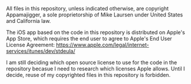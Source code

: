 All files in this repository, unless indicated otherwise, are copyright Appamajigger, a sole proprietorship of Mike Laursen under United States and California law.

The iOS app based on the code in this repository is distributed on Apple's App Store, which requires the end user to agree to Apple's End User License Agreement: https://www.apple.com/legal/internet-services/itunes/dev/stdeula/

I am still deciding which open source license to use for the code in the repository becasue I need to research which licenses Apple allows. Until I decide, reuse of my copyrighted files in this repository is forbidden.

